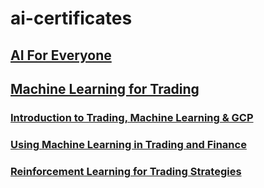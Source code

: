# ai-certificates

## [AI For Everyone](https://www.coursera.org/account/accomplishments/certificate/DHVN6SLNMC7Z)
## [Machine Learning for Trading](https://www.coursera.org/account/accomplishments/specialization/certificate/3G8XG6GU9WMK)
### [Introduction to Trading, Machine Learning & GCP](https://www.coursera.org/account/accomplishments/certificate/TP8L57LWCK3R)
### [Using Machine Learning in Trading and Finance](https://www.coursera.org/account/accomplishments/certificate/9UJSVNNCZY8X)
### [Reinforcement Learning for Trading Strategies](https://www.coursera.org/account/accomplishments/certificate/E9FKLMAXCU44)
